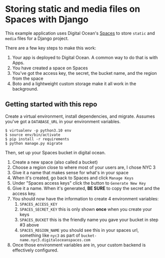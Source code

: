 # Storing static and media files on Spaces with Django

This example application uses Digital Ocean's [Spaces](https://www.digitalocean.com/products/spaces "You create them in your Digital Ocean account") to store `static` and `media` files for a Django project.

There are a few key steps to make this work:

1. Your app is deployed to Digital Ocean. A common way to do that is with Apps.
2. You have created a space on Spaces
3. You've got the access key, the secret, the bucket name, and the region from the space
4. Boto and a lightweight custom storage make it all work in the background.


## Getting started with this repo

Create a virtual environment, install dependencies, and migrate. Assumes you've got a `DATABASE_URL` in your environment variables.


    $ virtualenv -p python3.10 env
    $ source env/bin/activate
    $ pip install -r requirements
    $ python manage.py migrate

Then, set up your Spaces bucket in digital ocean.

1. Create a new space (also called a bucket)
2. Choose a region close to where most of your users are, I chose NYC 3
3. Give it a name that makes sense for what's in your space
4. When it's created, go back to Spaces and click `Manage Keys`
5. Under "Spaces access keys" click the button to `Generate New Key`
6. Give it a name. When it's generated, **BE SURE** to copy the secret and the access key.
7. You should now have the information to create 4 environment variables:
    1. `SPACES_ACCESS_KEY`
    2. `SPACES_SECRET_KEY` this is only shown **once** when you create your keys
    3. `SPACES_BUCKET` this is the friendly name you gave your bucket in step #3 above
    4. `SPACES_REGION_NAME` you should see this in your spaces url, something like `nyc3` as part of `bucket-name.nyc3.digitaloceanspaces.com`
8. Once those environment variables are in, your custom backend is effectively configured.
